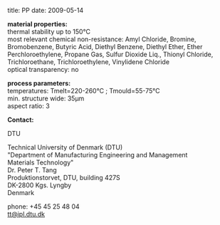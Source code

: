 title: PP
date: 2009-05-14 

__material properties:__  	
thermal stability up to	150°C  
most relevant chemical non-resistance:	Amyl Chloride, Bromine, Bromobenzene, Butyric Acid, Diethyl Benzene, Diethyl Ether, Ether Perchloroethylene, Propane Gas, Sulfur Dioxide Liq., Thionyl Chloride, Trichloroethane, Trichloroethylene, Vinylidene Chloride  
optical transparency:	no


	
__process parameters:__	 
temperatures:	Tmelt=220-260°C ; Tmould=55-75°C    
min. structure wide:	35µm  
aspect ratio:	3
<!--break-->
__Contact:__

DTU

Technical University of Denmark (DTU)  
"Department of Manufacturing Engineering and Management  
Materials Technology"  
Dr. Peter T. Tang  
Produktionstorvet, DTU, building 427S  
DK-2800 Kgs. Lyngby  
Denmark

phone: +45 45 25 48 04  
tt@ipl.dtu.dk
